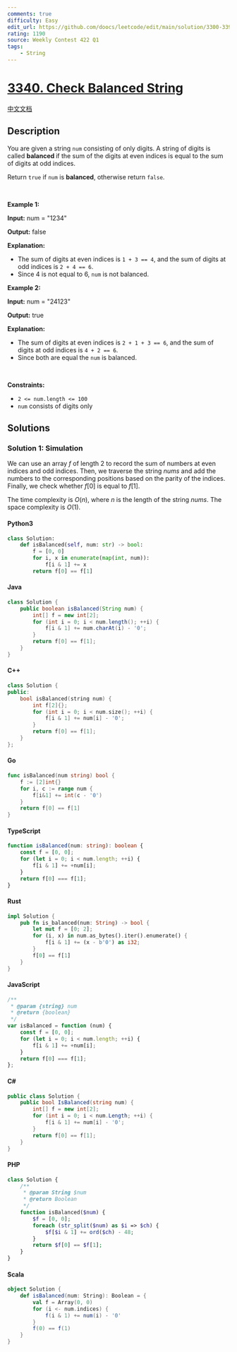 ```yaml
---
comments: true
difficulty: Easy
edit_url: https://github.com/doocs/leetcode/edit/main/solution/3300-3399/3340.Check%20Balanced%20String/README_EN.md
rating: 1190
source: Weekly Contest 422 Q1
tags:
    - String
---
```


<!-- problem:start -->

# [3340. Check Balanced String](https://leetcode.com/problems/check-balanced-string)

[中文文档](/solution/3300-3399/3340.Check%20Balanced%20String/README.md)

## Description

<!-- description:start -->

<p>You are given a string <code>num</code> consisting of only digits. A string of digits is called <b>balanced </b>if the sum of the digits at even indices is equal to the sum of digits at odd indices.</p>

<p>Return <code>true</code> if <code>num</code> is <strong>balanced</strong>, otherwise return <code>false</code>.</p>

<p>&nbsp;</p>
<p><strong class="example">Example 1:</strong></p>

<div class="example-block">
<p><strong>Input:</strong> num<span class="example-io"> = &quot;1234&quot;</span></p>

<p><strong>Output:</strong> <span class="example-io">false</span></p>

<p><strong>Explanation:</strong></p>

<ul>
	<li>The sum of digits at even indices is <code>1 + 3 == 4</code>, and the sum of digits at odd indices is <code>2 + 4 == 6</code>.</li>
	<li>Since 4 is not equal to 6, <code>num</code> is not balanced.</li>
</ul>
</div>

<p><strong class="example">Example 2:</strong></p>

<div class="example-block">
<p><strong>Input:</strong> num<span class="example-io"> = &quot;24123&quot;</span></p>

<p><strong>Output:</strong> true</p>

<p><strong>Explanation:</strong></p>

<ul>
	<li>The sum of digits at even indices is <code>2 + 1 + 3 == 6</code>, and the sum of digits at odd indices is <code>4 + 2 == 6</code>.</li>
	<li>Since both are equal the <code>num</code> is balanced.</li>
</ul>
</div>

<p>&nbsp;</p>
<p><strong>Constraints:</strong></p>

<ul>
	<li><code>2 &lt;= num.length &lt;= 100</code></li>
	<li><code><font face="monospace">num</font></code> consists of digits only</li>
</ul>

<!-- description:end -->

## Solutions

<!-- solution:start -->

### Solution 1: Simulation

We can use an array $f$ of length $2$ to record the sum of numbers at even indices and odd indices. Then, we traverse the string $\textit{nums}$ and add the numbers to the corresponding positions based on the parity of the indices. Finally, we check whether $f[0]$ is equal to $f[1]$.

The time complexity is $O(n)$, where $n$ is the length of the string $\textit{nums}$. The space complexity is $O(1)$.

<!-- tabs:start -->

#### Python3

```python
class Solution:
    def isBalanced(self, num: str) -> bool:
        f = [0, 0]
        for i, x in enumerate(map(int, num)):
            f[i & 1] += x
        return f[0] == f[1]
```

#### Java

```java
class Solution {
    public boolean isBalanced(String num) {
        int[] f = new int[2];
        for (int i = 0; i < num.length(); ++i) {
            f[i & 1] += num.charAt(i) - '0';
        }
        return f[0] == f[1];
    }
}
```

#### C++

```cpp
class Solution {
public:
    bool isBalanced(string num) {
        int f[2]{};
        for (int i = 0; i < num.size(); ++i) {
            f[i & 1] += num[i] - '0';
        }
        return f[0] == f[1];
    }
};
```

#### Go

```go
func isBalanced(num string) bool {
	f := [2]int{}
	for i, c := range num {
		f[i&1] += int(c - '0')
	}
	return f[0] == f[1]
}
```

#### TypeScript

```ts
function isBalanced(num: string): boolean {
    const f = [0, 0];
    for (let i = 0; i < num.length; ++i) {
        f[i & 1] += +num[i];
    }
    return f[0] === f[1];
}
```

#### Rust

```rust
impl Solution {
    pub fn is_balanced(num: String) -> bool {
        let mut f = [0; 2];
        for (i, x) in num.as_bytes().iter().enumerate() {
            f[i & 1] += (x - b'0') as i32;
        }
        f[0] == f[1]
    }
}
```

#### JavaScript

```js
/**
 * @param {string} num
 * @return {boolean}
 */
var isBalanced = function (num) {
    const f = [0, 0];
    for (let i = 0; i < num.length; ++i) {
        f[i & 1] += +num[i];
    }
    return f[0] === f[1];
};
```

#### C#

```cs
public class Solution {
    public bool IsBalanced(string num) {
        int[] f = new int[2];
        for (int i = 0; i < num.Length; ++i) {
            f[i & 1] += num[i] - '0';
        }
        return f[0] == f[1];
    }
}
```

#### PHP

```php
class Solution {
    /**
     * @param String $num
     * @return Boolean
     */
    function isBalanced($num) {
        $f = [0, 0];
        foreach (str_split($num) as $i => $ch) {
            $f[$i & 1] += ord($ch) - 48;
        }
        return $f[0] == $f[1];
    }
}
```

#### Scala

```scala
object Solution {
    def isBalanced(num: String): Boolean = {
        val f = Array(0, 0)
        for (i <- num.indices) {
            f(i & 1) += num(i) - '0'
        }
        f(0) == f(1)
    }
}
```

<!-- tabs:end -->

<!-- solution:end -->

<!-- problem:end -->
